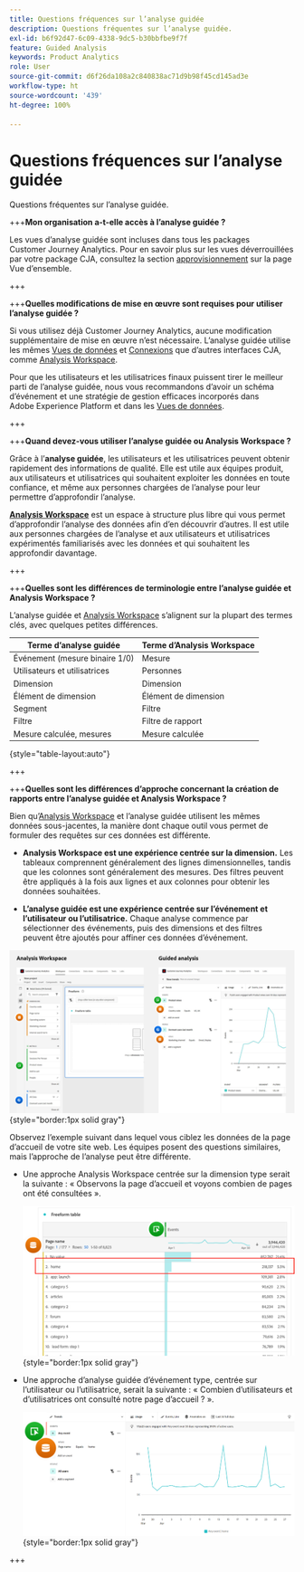 ```yaml
---
title: Questions fréquences sur l’analyse guidée
description: Questions fréquentes sur l’analyse guidée.
exl-id: b6f92d47-6c09-4338-9dc5-b30bbfbe9f7f
feature: Guided Analysis
keywords: Product Analytics
role: User
source-git-commit: d6f26da108a2c840838ac71d9b98f45cd145ad3e
workflow-type: ht
source-wordcount: '439'
ht-degree: 100%

---
```


# Questions fréquences sur l’analyse guidée

Questions fréquentes sur l’analyse guidée.

+++**Mon organisation a-t-elle accès à l’analyse guidée ?**

Les vues d’analyse guidée sont incluses dans tous les packages Customer Journey Analytics. Pour en savoir plus sur les vues déverrouillées par votre package CJA, consultez la section [approvisionnement](overview.md#provisioning) sur la page Vue d’ensemble.

+++

+++**Quelles modifications de mise en œuvre sont requises pour utiliser l’analyse guidée ?**

Si vous utilisez déjà Customer Journey Analytics, aucune modification supplémentaire de mise en œuvre n’est nécessaire. L’analyse guidée utilise les mêmes [Vues de données](../data-views/data-views.md) et [Connexions](../connections/overview.md) que d’autres interfaces CJA, comme [Analysis Workspace](../analysis-workspace/home.md).

Pour que les utilisateurs et les utilisatrices finaux puissent tirer le meilleur parti de l’analyse guidée, nous vous recommandons d’avoir un schéma d’événement et une stratégie de gestion efficaces incorporés dans Adobe Experience Platform et dans les [Vues de données](../data-views/data-views.md).

+++

+++**Quand devez-vous utiliser l’analyse guidée ou Analysis Workspace ?**

Grâce à l’**analyse guidée**, les utilisateurs et les utilisatrices peuvent obtenir rapidement des informations de qualité. Elle est utile aux équipes produit, aux utilisateurs et utilisatrices qui souhaitent exploiter les données en toute confiance, et même aux personnes chargées de l’analyse pour leur permettre d’approfondir l’analyse.

**[Analysis Workspace](../analysis-workspace/home.md)** est un espace à structure plus libre qui vous permet d’approfondir l’analyse des données afin d’en découvrir d’autres. Il est utile aux personnes chargées de l’analyse et aux utilisateurs et utilisatrices expérimentés familiarisés avec les données et qui souhaitent les approfondir davantage.

+++

+++**Quelles sont les différences de terminologie entre l’analyse guidée et Analysis Workspace ?**

L’analyse guidée et [Analysis Workspace](../analysis-workspace/home.md) s’alignent sur la plupart des termes clés, avec quelques petites différences.

| Terme d’analyse guidée | Terme d’Analysis Workspace |
| --- | --- |
| Événement (mesure binaire 1/0) | Mesure |
| Utilisateurs et utilisatrices | Personnes |
| Dimension | Dimension |
| Élément de dimension | Élément de dimension |
| Segment | Filtre |
| Filtre | Filtre de rapport |
| Mesure calculée, mesures | Mesure calculée |

{style="table-layout:auto"}

+++

+++**Quelles sont les différences d’approche concernant la création de rapports entre l’analyse guidée et Analysis Workspace ?**

Bien qu’[Analysis Workspace](../analysis-workspace/home.md) et l’analyse guidée utilisent les mêmes données sous-jacentes, la manière dont chaque outil vous permet de formuler des requêtes sur ces données est différente.

* **Analysis Workspace est une expérience centrée sur la dimension.** Les tableaux comprennent généralement des lignes dimensionnelles, tandis que les colonnes sont généralement des mesures. Des filtres peuvent être appliqués à la fois aux lignes et aux colonnes pour obtenir les données souhaitées.

* **L’analyse guidée est une expérience centrée sur l’événement et l’utilisateur ou l’utilisatrice.** Chaque analyse commence par sélectionner des événements, puis des dimensions et des filtres peuvent être ajoutés pour affiner ces données d’événement.

![Vues d’Analysis Workspace et d’analyse guidée](assets/structure.png){style="border:1px solid gray"}

Observez l’exemple suivant dans lequel vous ciblez les données de la page d’accueil de votre site web. Les équipes posent des questions similaires, mais l’approche de l’analyse peut être différente.

* Une approche Analysis Workspace centrée sur la dimension type serait la suivante : « Observons la page d’accueil et voyons combien de pages ont été consultées ».

  ![Centrée sur la dimension](assets/dimension-centered.png){style="border:1px solid gray"}

* Une approche d’analyse guidée d’événement type, centrée sur l’utilisateur ou l’utilisatrice, serait la suivante : « Combien d’utilisateurs et d’utilisatrices ont consulté notre page d’accueil ? ».

  ![Centrée sur l’événement](assets/event-centered.png){style="border:1px solid gray"}

+++
